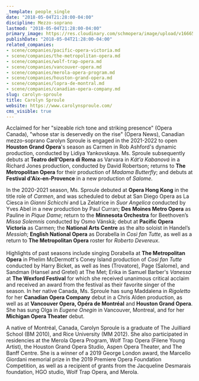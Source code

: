 ```yaml
---
_template: people_single
date: "2018-05-04T21:28:00-04:00"
discipline: Mezzo-soprano
lastmod: "2018-05-04T21:28:00-04:00"
primary_image: https://res.cloudinary.com/schmopera/image/upload/v1666568820/media/2022/10/CarolynSproule-FayFox_h2v2em.jpg
publishDate: "2018-05-04T21:28:00-04:00"
related_companies:
- scene/companies/pacific-opera-victoria.md
- scene/companies/the-metropolitan-opera.md
- scene/companies/wolf-trap-opera.md
- scene/companies/vancouver-opera.md
- scene/companies/merola-opera-program.md
- scene/companies/houston-grand-opera.md
- scene/companies/lopra-de-montral.md
- scene/companies/canadian-opera-company.md
slug: carolyn-sproule
title: Carolyn Sproule
website: https://www.carolynsproule.com/
cms_visible: true
---
```

Acclaimed for her "sizeable rich tone and striking presence" (Opera Canada), "whose star is deservedly on the rise" (Opera News), Canadian mezzo-soprano Carolyn Sproule is engaged in the 2021-2022 to open **Houston Grand Opera**'s season as Carmen in Rob Ashford's dynamic production, conducted by Lidiya Yankovskaya. Ms. Sproule subsequently debuts at **Teatro dell'Opera di Roma** as Varvara in _Kát’a Kabanová_ in a Richard Jones production, conducted by David Robertson; returns to **The Metropolitan Opera** for their production of _Madama Butterfly_; and debuts at **Festival d'Aix-en-Provence** in a new production of _Salome_.  
  
In the 2020-2021 season, Ms. Sproule debuted at **Opera Hong Kong** in the title role of _Carmen_, and was scheduled to debut at San Diego Opera as La Ciesca in _Gianni Schicchi_ and La Zelatrice in _Suor Angelica_ conducted by Yves Abel in a new production by Paul Curran; **Des Moines Metro Opera** as Pauline in _Pique Dame_; return to the **Minnesota Orchestra** for Beethoven’s _Missa Solemnis_ conducted by Osmo Vänskä; debut at **Pacific Opera Victoria** as Carmen; the **National Arts Centre** as the alto soloist in Handel’s _Messiah_; **English National Opera** as Dorabella in _Così fan Tutte_, as well as a return to **The Metropolitan Opera** roster for _Roberto Devereux_.  
‍  
Highlights of past seasons include singing Dorabella at **The Metropolitan Opera** in Phelim McDermott's Coney Island production of _Così fan Tutte_ conducted by Harry Bicket, as well as Ines (Trovatore), Page (Salome), and Sandman (Hansel and Gretel) at The Met; Erika in Samuel Barber's _Vanessa_ at **The Wexford Festival** for which she received unanimous critical acclaim and received an award from the festival as their favorite singer of the season. In her native Canada, Ms. Sproule has sung Maddalena in _Rigoletto_ for her **Canadian Opera Company** debut in a Chris Alden production, as well as at **Vancouver Opera, Opéra de Montréal** and **Houston Grand Opera**. She has sung Olga in _Eugene Onegin_ in Vancouver, Montreal, and for her **Michigan Opera Theater** debut.  
  
A native of Montréal, Canada, Carolyn Sproule is a graduate of The Juilliard School (BM 2010), and Rice University (MM 2012). She also participated in residencies at the Merola Opera Program, Wolf Trap Opera (Filene Young Artist), the Houston Grand Opera Studio, Aspen Opera Theater, and The Banff Centre. She is a winner of a 2019 George London award, the Marcello Giordani memorial prize in the 2019 Premiere Opera Foundation Competition, as well as a recipient of grants from the Jacqueline Desmarais foundation, HGO studio, Wolf Trap Opera, and Merola.